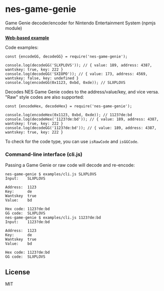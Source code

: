 # nes-game-genie

Game Genie decoder/encoder for Nintendo Entertainment System (npmjs module)

**[Web-based example](https://satoshinm.github.io/nes-game-genie/)**

Code examples:

    const {encodeGG, decodeGG} = require('nes-game-genie');

    console.log(decodeGG('SLXPLOVS')); // { value: 189, address: 4387, wantskey: true, key: 222 }
    console.log(decodeGG('SXIOPO')); // { value: 173, address: 4569, wantskey: false, key: undefined }
    console.log(encodeGG(0x1123, 0xbd, 0xde)); // SLXPLOVS

Decodes NES Game Genie codes to the address/value/key, and vice versa. "Raw" style codes are also supported:

    const {encodeHex, decodeHex} = require('nes-game-genie');

    console.log(encodeHex(0x1123, 0xbd, 0xde)); // 1123?de:bd
    console.log(decodeHex('1123?de:bd')); // { value: 189, address: 4387, wantskey: true, key: 222 }
    console.log(decodeGG('1123?de:bd')); // { value: 189, address: 4387, wantskey: true, key: 222 }

To check for the code type, you can use `isRawCode` and `isGGCode`.

### Command-line interface (cli.js)

Passing a Game Genie or raw code will decode and re-encode:

    nes-game-genie $ examples/cli.js SLXPLOVS
    Input:    SLXPLOVS

    Address:  1123
    Key:      de
    Wantskey  true
    Value:    bd

    Hex code: 1123?de:bd
    GG code:  SLXPLOVS
    nes-game-genie $ examples/cli.js 1123?de:bd
    Input:    1123?de:bd

    Address:  1123
    Key:      de
    Wantskey  true
    Value:    bd

    Hex code: 1123?de:bd
    GG code:  SLXPLOVS

## License

MIT
